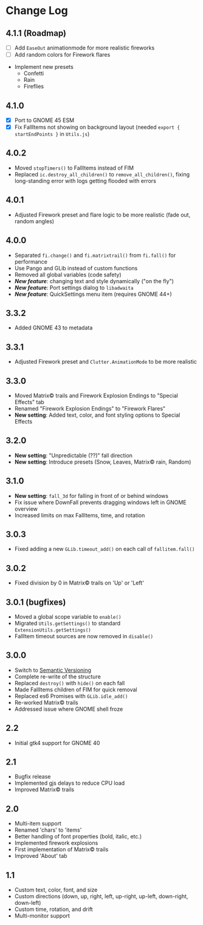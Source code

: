 # Change Log

## 4.1.1 (Roadmap)
- [ ] Add `EaseOut` animationmode for more realistic fireworks
- [ ] Add random colors for Firework flares
- Implement new presets
    - Confetti
    - Rain
    - Fireflies

## 4.1.0
- [x] Port to GNOME 45 ESM
- [x] Fix FallItems not showing on background layout (needed `export { startEndPoints }` in `Utils.js`)

## 4.0.2
- Moved `stopTimers()` to FallItems instead of FIM
- Replaced `ic.destroy_all_children()` to `remove_all_children()`, fixing long-standing error with logs getting flooded with errors

## 4.0.1
- Adjusted Firework preset and flare logic to be more realistic (fade out, random angles)

## 4.0.0
- Separated `fi.change()` and `fi.matrixtrail()` from `fi.fall()` for performance
- Use Pango and GLib instead of custom functions
- Removed all global variables (code safety)
- ***New feature***: changing text and style dynamically ("on the fly")
- ***New feature***: Port settings dialog to `libadwaita`
- ***New feature***: QuickSettings menu item (requires GNOME 44+)

## 3.3.2
- Added GNOME 43 to metadata

## 3.3.1
- Adjusted Firework preset and `Clutter.AnimationMode` to be more realistic

## 3.3.0
- Moved Matrix© trails and Firework Explosion Endings to "Special Effects" tab
- Renamed "Firework Explosion Endings" to "Firework Flares"
- **New setting**: Added text, color, and font styling options to Special Effects

## 3.2.0
- **New setting**: "Unpredictable (??)" fall direction
- **New setting**: Introduce presets (Snow, Leaves, Matrix© rain, Random)

## 3.1.0
- **New setting**: `fall_3d` for falling in front of or behind windows
- Fix issue where DownFall prevents dragging windows left in GNOME overview
- Increased limits on max FallItems, time, and rotation

## 3.0.3
- Fixed adding a new `GLib.timeout_add()` on each call of `fallitem.fall()`

## 3.0.2
- Fixed division by 0 in Matrix© trails on 'Up' or 'Left'

## 3.0.1 (bugfixes)
- Moved a global scope variable to `enable()`
- Migrated `Utils.getSettings()` to standard `ExtensionUtils.getSettings()`
- FallItem timeout sources are now removed in `disable()`

## 3.0.0
- Switch to [Semantic Versioning](https://semver.org/)
- Complete re-write of the structure
- Replaced `destroy()` with `hide()` on each fall
- Made FallItems children of FIM for quick removal
- Replaced es6 Promises with `GLib.idle_add()`
- Re-worked Matrix© trails
- Addressed issue where GNOME shell froze

## 2.2
- Initial gtk4 support for GNOME 40

## 2.1
- Bugfix release
- Implemented gjs delays to reduce CPU load
- Improved Matrix© trails

## 2.0
- Multi-item support
- Renamed 'chars' to 'items'
- Better handling of font properties (bold, italic, etc.)
- Implemented firework explosions
- First implementation of Matrix© trails
- Improved 'About' tab

## 1.1
- Custom text, color, font, and size
- Custom directions (down, up, right, left, up-right, up-left, down-right, down-left)
- Custom time, rotation, and drift
- Multi-monitor support
